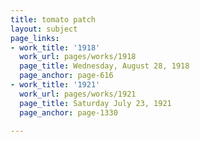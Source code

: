 ```yaml
---
title: tomato patch
layout: subject
page_links:
- work_title: '1918'
  work_url: pages/works/1918
  page_title: Wednesday, August 28, 1918
  page_anchor: page-616
- work_title: '1921'
  work_url: pages/works/1921
  page_title: Saturday July 23, 1921
  page_anchor: page-1330

---
```

